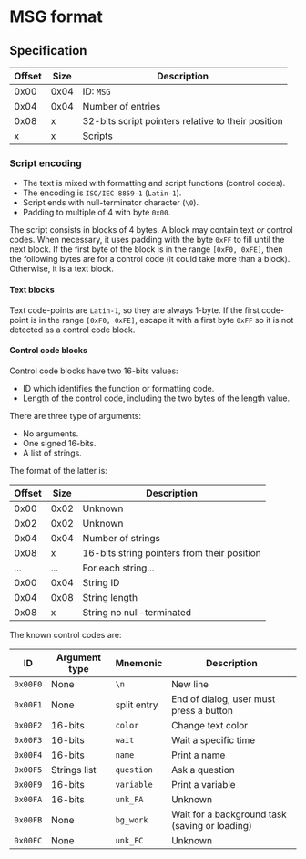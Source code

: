 # MSG format

## Specification

| Offset | Size | Description                                        |
| ------ | ---- | -------------------------------------------------- |
| 0x00   | 0x04 | ID: `MSG `                                         |
| 0x04   | 0x04 | Number of entries                                  |
| 0x08   | x    | 32-bits script pointers relative to their position |
| x      | x    | Scripts                                            |

### Script encoding

- The text is mixed with formatting and script functions (control codes).
- The encoding is `ISO/IEC 8859-1` (`Latin-1`).
- Script ends with null-terminator character (`\0`).
- Padding to multiple of 4 with byte `0x00`.

The script consists in blocks of 4 bytes. A block may contain text _or_ control
codes. When necessary, it uses padding with the byte `0xFF` to fill until the
next block. If the first byte of the block is in the range `[0xF0, 0xFE]`, then
the following bytes are for a control code (it could take more than a block).
Otherwise, it is a text block.

#### Text blocks

Text code-points are `Latin-1`, so they are always 1-byte. If the first
code-point is in the range `[0xF0, 0xFE]`, escape it with a first byte `0xFF` so
it is not detected as a control code block.

#### Control code blocks

Control code blocks have two 16-bits values:

- ID which identifies the function or formatting code.
- Length of the control code, including the two bytes of the length value.

There are three type of arguments:

- No arguments.
- One signed 16-bits.
- A list of strings.

The format of the latter is:

| Offset | Size | Description                                 |
| ------ | ---- | ------------------------------------------- |
| 0x00   | 0x02 | Unknown                                     |
| 0x02   | 0x02 | Unknown                                     |
| 0x04   | 0x04 | Number of strings                           |
| 0x08   | x    | 16-bits string pointers from their position |
| ...    | ...  | For each string...                          |
| 0x00   | 0x04 | String ID                                   |
| 0x04   | 0x08 | String length                               |
| 0x08   | x    | String no null-terminated                   |

The known control codes are:

| ID       | Argument type | Mnemonic    | Description                                    |
| -------- | ------------- | ----------- | ---------------------------------------------- |
| `0x00F0` | None          | `\n`        | New line                                       |
| `0x00F1` | None          | split entry | End of dialog, user must press a button        |
| `0x00F2` | 16-bits       | `color`     | Change text color                              |
| `0x00F3` | 16-bits       | `wait`      | Wait a specific time                           |
| `0x00F4` | 16-bits       | `name`      | Print a name                                   |
| `0x00F5` | Strings list  | `question`  | Ask a question                                 |
| `0x00F9` | 16-bits       | `variable`  | Print a variable                               |
| `0x00FA` | 16-bits       | `unk_FA`    | Unknown                                        |
| `0x00FB` | None          | `bg_work`   | Wait for a background task (saving or loading) |
| `0x00FC` | None          | `unk_FC`    | Unknown                                        |
